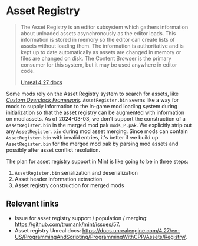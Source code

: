 # Asset Registry

> The Asset Registry is an editor subsystem which gathers information about unloaded assets
> asynchronously as the editor loads. This information is stored in memory so the editor can create
> lists of assets without loading them. The information is authoritative and is kept up to date
> automatically as assets are changed in memory or files are changed on disk. The Content Browser
> is the primary consumer for this system, but it may be used anywhere in editor code.
>
> [Unreal 4.27 docs][unreal-docs-asset-register]

Some mods rely on the Asset Registry system to search for assets, like
[*Custom Overclock Framework*](https://mod.io/g/drg/m/custom-overclock-framework).
`AssetRegister.bin` seems like a way for mods to supply information to the in-game mod loading
system during initialization so that the asset registry can be augmented with information on mod
assets. As of 2024-03-03, we don't support the construction of a `AssetRegister.bin` in the
merged mod pak `mods_P.pak`. We explicitly strip out any `AssetRegister.bin` during mod asset 
merging. Since mods can contain `AssetRegister.bin` with invalid entries, it's better if we
build up `AssetRegister.bin` for the merged mod pak by parsing mod assets and possibly after
asset conflict resolution.

The plan for asset registry support in Mint is like going to be in three steps:

1. `AssetRegister.bin` serialization and deserialization
2. Asset header information extraction
3. Asset registry construction for merged mods

## Relevant links

- Issue for asset registry support / population / merging:
  <https://github.com/trumank/mint/issues/57>.
- Asset registry Unreal docs:
  <https://docs.unrealengine.com/4.27/en-US/ProgrammingAndScripting/ProgrammingWithCPP/Assets/Registry/>.

[unreal-docs-asset-register]: https://docs.unrealengine.com/4.27/en-US/ProgrammingAndScripting/ProgrammingWithCPP/Assets/Registry/
